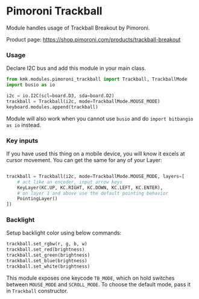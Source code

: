 # Pimoroni Trackball

Module handles usage of Trackball Breakout by Pimoroni.

Product page: https://shop.pimoroni.com/products/trackball-breakout

### Usage

Declare I2C bus and add this module in your main class.

```python
from kmk.modules.pimoroni_trackball import Trackball, TrackballMode
import busio as io

i2c = io.I2C(scl=board.D3, sda=board.D2)
trackball = Trackball(i2c, mode=TrackballMode.MOUSE_MODE)
keyboard.modules.append(trackball)
```

Module will also work when you cannot use `busio` and do `import bitbangio as io` instead.

### Key inputs

If you have used this thing on a mobile device, you will know it excels at cursor movement. You can get the same for any of your Layer:


```python

trackball = Trackball(i2c, mode=TrackballMode.MOUSE_MODE, layers=[
    # act like an encoder, input arrow keys
    KeyLayer(KC.UP, KC.RIGHT, KC.DOWN, KC.LEFT, KC.ENTER), 
    # on layer 1 and above use the default pointing behavior
    PointingLayer()
])
```


### Backlight

Setup backlight color using below commands:

```python
trackball.set_rgbw(r, g, b, w)
trackball.set_red(brightness)
trackball.set_green(brightness)
trackball.set_blue(brightness)
trackball.set_white(brightness)
```

This module exposes one keycode `TB_MODE`, which on hold switches between `MOUSE_MODE` and `SCROLL_MODE`.
To choose the default mode, pass it in `Trackball` constructor.